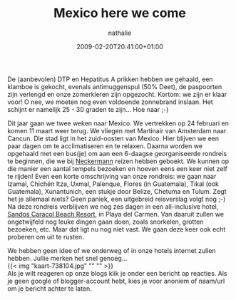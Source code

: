 ﻿---
title: Mexico here we come
author: nathalie
type: post
date: 2009-02-20T20:41:00+01:00
url: /weblog/2009/02/20/mexico-here-we-come/
commentFolder: 2009-02-20-mexico-here-we-come
categories:
- Vakantie
tags:
- Mexico
- Yucatan
resources:
- src: kaart-738104.jpg

---
De (aanbevolen) DTP en Hepatitus A prikken hebben we gehaald, een klamboe is gekocht, evenals antimuggenspul (50% Deet), de paspoorten zijn verlengd en onze zomerkleren zijn opgezocht. Kortom: we zijn er klaar voor! O nee, we moeten nog even voldoende zonnebrand inslaan. Het schijnt er namelijk 25 - 30 graden te zijn... Hoe naar ;-)  

Dit jaar gaan we twee weken naar Mexico. We vertrekken op 24 februari en komen 11 maart weer terug. We vliegen met Martinair van Amsterdam naar Cancun. Die stad ligt in het zuid-oosten van Mexico. Hier blijven we een paar dagen om te acclimatiseren en te relaxen. Daarna worden we opgehaald met een bus(je) om aan een 6-daagse georganiseerde rondreis te beginnen, die we bij [Neckermann](http://www.neckermann.nl) reizen hebben geboekt. We kunnen op die manier een aantal tempels bezoeken en hoeven eens een keer niet zelf te rijden! Even een korte omschrijving van onze rondreis: we gaan naar Izamal, Chichén Itza, Uxmal, Palenque, Flores (in Guatemala), Tikal (ook Guatemala), Xunantunich, een stukje door Belize, Chetuma en Tulum. Zegt het je allemaal niets? Geen paniek, een uitgebreid reisverslag volgt nog ;-) Na deze rondreis verblijven we nog zes dagen in een all-inclusive hotel, [Sandos Caracol Beach Resort](http://www.sandoshotels.com/en/hotel-caracol-riviera-maya/descripcion.php), in Playa del Carmen. Van daaruit zullen we ongetwijfeld nog leuke dingen gaan doen, zoals snorkelen, grotten bezoeken, etc. Maar dat ligt nu nog niet vast. We gaan deze keer ook echt proberen om uit te rusten.  

We hebben geen idee of we onderweg of in onze hotels internet zullen hebben. Jullie merken het snel genoeg...   
{{< img "kaart-738104.jpg" ""  "" >}}  
Als je wilt reageren op onze blogs klik je onder een bericht op reacties. Als je geen google of blogger-account hebt, kies je voor anoniem of naam/url om je bericht achter te laten.
